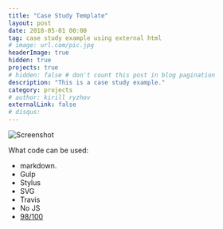 ```yaml
---
title: "Case Study Template"
layout: post
date: 2018-05-01 00:00
tag: case study example using external html
# image: url.com/pic.jpg
headerImage: true
hidden: true
projects: true
# hidden: false # don't count this post in blog pagination
description: "This is a case study example."
category: projects
# author: kirill ryzhov
externalLink: false
# disqus: 
---
```


![Screenshot](url.com/pic.jpg)

What code can be used:
- markdown.
- Gulp
- Stylus
- SVG
- Travis
- No JS
- [98/100](https://developers.google.com/speed/pagespeed/insights/?url=***)